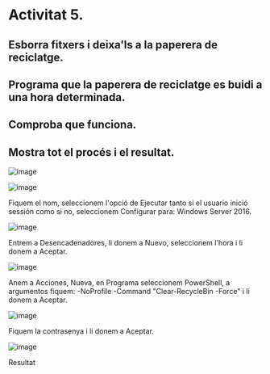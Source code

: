 # Activitat 5.
## Esborra fitxers i deixa'ls a la paperera de reciclatge.
## Programa que la paperera de reciclatge es buidi a una hora determinada.
## Comproba que funciona.
## Mostra tot el procés i el resultat.

![image](https://github.com/user-attachments/assets/efe2ec3d-42a7-473c-8458-7efc569996ae)

![image](https://github.com/user-attachments/assets/99d13c5d-1e60-42f6-a2fb-807c53d08d6b)

Fiquem el nom, seleccionem l'opció de Ejecutar tanto si el usuario inició sessión como si no, seleccionem Configurar para: Windows Server 2016.

![image](https://github.com/user-attachments/assets/d2770c86-b7ac-436e-a098-c11ad634cfe2)

Entrem a Desencadenadores, li donem a Nuevo, seleccionem l'hora i li donem a Aceptar.

![image](https://github.com/user-attachments/assets/22f1963f-369d-4210-98fe-f77c9018d8ca)

Anem a Acciones, Nueva, en Programa seleccionem PowerShell, a argumentos fiquem: -NoProfile -Command "Clear-RecycleBin -Force" i li donem a Aceptar.

![image](https://github.com/user-attachments/assets/04873784-84dd-468b-a494-70cd407743a2)

Fiquem la contrasenya i li donem a Aceptar.

![image](https://github.com/user-attachments/assets/905befea-36ac-48f9-9a0e-e96f1eb71b71)

Resultat
